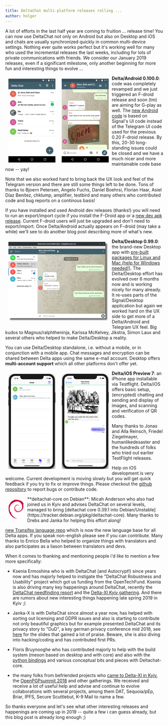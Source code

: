 ```yaml
---
title: DeltaChat multi-platform releases rolling ... 
author: holger
---
```


A lot of efforts in the last half year are coming to fruition ... release time!
You can now use DeltaChat not only on Android but also on Desktop and iOS 
and chats are usually synchronized quickly in common multi-device settings. 
Nothing ever quite works perfect but it's working well for many who used the incremental 
releases the last weeks, including for lots of private communications with friends. 
We consider our January 2019 releases, even if a significant milestone, 
only another beginning for more fun and interesting things to evolve ... 

<img src="../assets/blog/2019-01-chatlist.png" width="150" style="float: left; margin: 10px" /> 
<img src="../assets/blog/2019-01-chat.png" width="150" style="float: left; margin: 10px" /> 

**Delta/Android 0.100.0**: code was completely revamped and we just
triggered an F-droid release and soon (tm) are aiming for G-play as
well. The [new Android code](https://github.com/deltachat/deltachat-android) 
is based on Signal's UI code instead of the Telegram UI code used for the previous
0.20 F-droid release.  By this, 20-30 long-standing issues could be closed
and we have a much nicer and more maintainable code base now -- yay! 

Note that we also worked hard to bring back the UX look and feel
of the Telegram version and there are still some things left to be done.
Tons of thanks to Bjoern Petersen, Angelo Fuchs, Daniel Boehrsi,
Florian Haar, Asiel Díaz Benítez, chklump, amplifier, testbird and many
others who contributed code and bug reports on a continous basis!
  
If you have installed and used Android dev releases (thanks!) you will need to run an 
export/import cycle if you install the F-Droid app or a [new dev apk release](https://github.com/deltachat/deltachat-android/releases). Current F-droid users will just be upgraded
and don't need to export/import.  Once Delta/Android actually appears on F-droid 
(may take a while) we'll see to do another blog post describing more of what's new.

<img src="../assets/blog/desktop-screenshot.png" width="320" style="float: left; margin: 10px" /> 

**Delta/Desktop 0.99.0**: the brand-new Desktop app with 
[pre-built packages for Linux and Mac (help for Windows needed!)](/en/download). 
The Delta/Desktop effort has evolved over 6 months now and is working nicely
for many already. It re-uses parts of the Signal/Desktop application 
but again we worked hard on the UX side to get more of a Delta/Android and 
Telegram UX feel. Big kudos to Magnus/ralphtheninja, Karissa McKelvey, 
Jikstra, Simon Laux and several others who helped to make Delta/Desktop a reality. 

You can use Delta/Desktop standalone, i.e. without a mobile, or in conjunction
with a mobile app.  Chat messages and encryption can be shared between Delta apps
using the same e-mail account.  Desktop offers **multi-account support** which
all other platforms don't offer yet. 

<img src="../assets/blog/ios_screenshot_chat_list.png" width="150" style="float: left; margin: 10px" /> 
<img src="../assets/blog/ios_screenshot_chat_view.png" width="150" style="float: left; margin: 10px" /> 

**Delta/iOS Preview 7**: an iPhone app installable via Testflight.
Delta/iOS offers basic setup, (encrypted) chatting and sending and 
display of images, and scanning and verification of QR codes. 

Many thanks to Jonas and Alla Reinsch, Friedel Ziegelmayer, humanlikedesaster 
and the hundreds of folks who tried out earlier TestFlight releases.  

Help on iOS development is very welcome. Current development is moving slowly
but you will get quick feedback if you try to fix or improve things. 
Please checkout the [github repository](https://github.com/deltachat/deltachat-ios)
to report bugs or contribute code. 

<img src="../assets/blog/debian-nd-100.png" width="50" style="float: left; margin: 10px" /> 
**deltachat-core on Debian**: Micah Anderson who also had
joined us in Kyiv and advises DeltaChat on several levels, managed 
to bring [deltachat core 0.39.1 into Debian/Unstable](https://tracker.debian.org/pkg/deltachat-core). Many thanks to Drebs and Janka for helping this effort along! 

[new Transifex language repo](https://www.transifex.com/delta-chat/delta-chat-app/dashboard/)
which is now the new language base for all Delta apps.  If you speak
non-english please see if you can contribute.  Many thanks to Enrico
Bella who helped to organize things with translators and also
participates as a liason between translators and devs. 

When it comes to thanking and mentioning people i'd like to mention a few more specifically:

- Ksenia Ermoshina who is with DeltaChat (and Autocrypt!) since years
  now and has majorly helped to instigate the "DeltaChat Robustness and Usability" project 
  which got us funding from the OpenTechFund. Ksenia is also driving many key happenings 
  around DeltaChat, recently the [DeltaChat needfinding report](https://delta.chat/en/2018-12-19-needfinding) and the [Delta-XI Kyiv gathering](https://delta.chat/en/2018-11-17-deltaxi). 
  And there are rumors about new interesting things happening late spring 2019 in Kyiv ;) 

- Janka-X is with DeltaChat since almost a year now, has helped with
  sorting out licensing and GDPR issues and also is starting to contribute
  not only beautiful graphics but for example presented DeltaChat and its privacy story 
  to "DuD", a key german privacy conference mid 2018, see [here](https://github.com/deltachat/playground/blob/master/talks/dud-2018-delta.odp?raw=true) for the slides that gained a lot of praise. 
  Beware, she is also diving into hacking/coding and has contributed first PRs.

- Floris Bruynooghe who has contributed majorly to help with the build system
  (meson based on desktop and with core) and also with 
  the [python bindings](https://py.delta.chat) and various conceptual
  bits and pieces with Deltachat-core. 

- the many folks from befriended projects who [came to
  Delta-XI in Kyiv](https://delta.chat/en/2018-11-17-deltaxi),
  the [OpenPGPsummit 2018](https://delta.chat/en/2018-10-22-openpgpsummit) 
  and other gatherings.  We received and receive a lot of useful help
  and advise and continue to evolve collaborations with several projects,
  among them DAT, Sequoia/pEp, Briar, IPFS, Secure Scuttlebut, K-9 Mail 
  to name a few. 
  
So thanks everyone and let's see what other interesting releases and
happenings are coming up in 2019 -- quite a few i can guess already, 
but this blog post is already long enough ;) 

